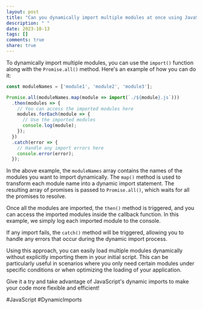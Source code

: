 ```yaml
---
layout: post
title: "Can you dynamically import multiple modules at once using JavaScript's dynamic imports?"
description: " "
date: 2023-10-13
tags: []
comments: true
share: true
---
```


To dynamically import multiple modules, you can use the `import()` function along with the `Promise.all()` method. Here's an example of how you can do it:

```javascript
const moduleNames = ['module1', 'module2', 'module3'];

Promise.all(moduleNames.map(module => import(`./${module}.js`)))
  .then(modules => {
    // You can access the imported modules here
    modules.forEach(module => {
      // Use the imported modules
      console.log(module);
    });
  })
  .catch(error => {
    // Handle any import errors here
    console.error(error);
  });
```

In the above example, the `moduleNames` array contains the names of the modules you want to import dynamically. The `map()` method is used to transform each module name into a dynamic import statement. The resulting array of promises is passed to `Promise.all()`, which waits for all the promises to resolve.

Once all the modules are imported, the `then()` method is triggered, and you can access the imported modules inside the callback function. In this example, we simply log each imported module to the console.

If any import fails, the `catch()` method will be triggered, allowing you to handle any errors that occur during the dynamic import process.

Using this approach, you can easily load multiple modules dynamically without explicitly importing them in your initial script. This can be particularly useful in scenarios where you only need certain modules under specific conditions or when optimizing the loading of your application.

Give it a try and take advantage of JavaScript's dynamic imports to make your code more flexible and efficient!

\#JavaScript \#DynamicImports